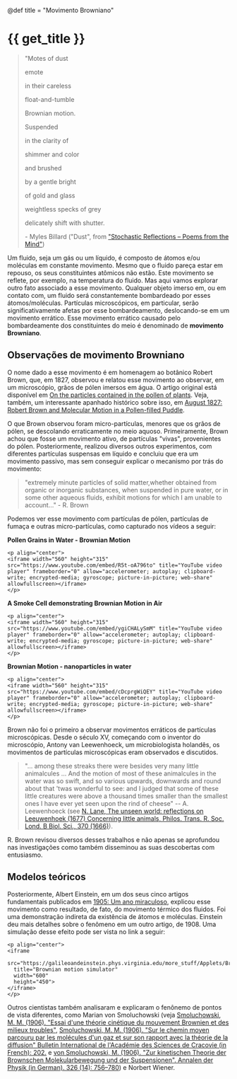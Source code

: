 @def title = "Movimento Browniano"

# {{ get_title }}

> "Motes of dust
> 
> emote
>
> in their careless
>
> float-and-tumble
>
> Brownian motion.
>
> 
>
> Suspended
>
> in the clarity of
>
> shimmer and color
>
> and brushed
>
> by a gentle bright
>
> of gold and glass
>
> weightless specks of grey
>
> delicately shift with shutter.
>
> \- Myles Billard ("Dust", from ["Stochastic Reflections – Poems from the Mind"](https://sites.psu.edu/mylesbillard/stochastic-reflections-poems-from-the-mind/))

Um fluido, seja um gás ou um líquido, é composto de átomos e/ou moléculas em constante movimento. Mesmo que o fluido pareça estar em repouso, os seus constituintes atômicos não estão. Este movimento se reflete, por exemplo, na temperatura do fluido. Mas aqui vamos explorar outro fato associado a esse movimento. Qualquer objeto imerso em, ou em contato com, um fluido será constantemente bombardeado por esses átomos/moléculas. Partículas microscópicos, em particular, serão significativamente afetas por esse bombardeamento, deslocando-se em um movimento errático. Esse movimento errático causado pelo bombardeamente dos constituintes do meio é denominado de **movimento Browniano**.

## Observações de movimento Browniano

O nome dado a esse movimento é em homenagem ao botânico Robert Brown, que, em 1827, observou e relatou esse movimento ao observar, em um microscópio, grãos de pólen imersos em água. O artigo original está disponível em [On the particles contained in the pollen of plants](https://sciweb.nybg.org/science2/pdfs/dws/Brownian.pdf). Veja, também, um interessante apanhado histórico sobre isso, em [August 1827: Robert Brown and Molecular Motion in a Pollen-filled Puddle](https://www.aps.org/publications/apsnews/201608/physicshistory.cfm).

O que Brown observou foram micro-partículas, menores que os grãos de pólen, se descolando erraticamente no meio aquoso. Primeiramente, Brown achou que fosse um movimento ativo, de partículas "vivas", provenientes do pólen. Posteriormente, realizou diversos outros experimentos, com diferentes partículas suspensas em líquido e concluiu que era um movimento passivo, mas sem conseguir explicar o mecanismo por trás do movimento:

> "extremely minute particles of solid matter,whether obtained from organic or inorganic substances, when suspended in pure water, or in some other aqueous fluids, exhibit motions for which I am unable to account..." - R. Brown

Podemos ver esse movimento com partículas de pólen, partículas de fumaça e outras micro-partículas, como capturado nos vídeos a seguir:

**Pollen Grains in Water - Brownian Motion**

~~~
<p align="center">
<iframe width="560" height="315" src="https://www.youtube.com/embed/R5t-oA796to" title="YouTube video player" frameborder="0" allow="accelerometer; autoplay; clipboard-write; encrypted-media; gyroscope; picture-in-picture; web-share" allowfullscreen></iframe>
</p>
~~~

**A Smoke Cell demonstrating Brownian Motion in Air**

~~~
<p align="center">
<iframe width="560" height="315" src="https://www.youtube.com/embed/ygiCHALySmM" title="YouTube video player" frameborder="0" allow="accelerometer; autoplay; clipboard-write; encrypted-media; gyroscope; picture-in-picture; web-share" allowfullscreen></iframe>
</p>
~~~

**Brownian Motion - nanoparticles in water**

~~~
<p align="center">
<iframe width="560" height="315" src="https://www.youtube.com/embed/cDcprgWiQEY" title="YouTube video player" frameborder="0" allow="accelerometer; autoplay; clipboard-write; encrypted-media; gyroscope; picture-in-picture; web-share" allowfullscreen></iframe>
</p>
~~~

Brown não foi o primeiro a observar movimentos erráticos de partículas microscópicas. Desde o século XV, começando com o inventor do microscópio, Antony van Leewenhoeck, um microbiologista holandês, os movimentos de partículas microscópicas eram observados e discutidos.

> "... among these streaks there were besides very many little animalcules ... And the motion of most of these animalcules in the water was so swift, and so various upwards, downwards and round about that 'twas wonderful to see: and I judged that some of these little creatures were above a thousand times smaller than the smallest ones I have ever yet seen upon the rind of cheese" -- A. Leewenhoeck (see [N. Lane, The unseen world: reflections on Leeuwenhoek (1677) Concerning little animals, Philos. Trans. R. Soc. Lond. B Biol. Sci., 370 (1666)](https://doi.org/10.1098%2Frstb.2014.0344)).

R. Brown revisou diversos desses trabalhos e não apenas se aprofundou nas investigações como também disseminou as suas descobertas com entusiasmo.

## Modelos teóricos

Posteriormente, Albert Einstein, em um dos seus cinco artigos fundamentais publicados em [1905: Um ano miraculoso](https://cienciahoje.org.br/artigo/1905-um-ano-miraculoso/), explicou esse movimento como resultado, de fato, do movimento térmico dos fluidos. Foi uma demonstração indireta da existência de átomos e moléculas. Einstein deu mais detalhes sobre o fenômeno em um outro artigo, de 1908. Uma simulação desse efeito pode ser vista no link a seguir:

~~~
<p align="center">
<iframe
  src="https://galileoandeinstein.phys.virginia.edu/more_stuff/Applets/Brownian/brownian.html"
  title="Brownian motion simulator"
  width="600"
  height="450">
</iframe>
</p>
~~~

Outros cientistas também analisaram e explicaram o fenônemo de pontos de vista diferentes, como Marian von Smoluchowski (veja [Smoluchowski, M. M. (1906). "Essai d'une théorie cinétique du mouvement Brownien et des milieux troubles"](https://archive.org/stream/bulletininternat1906pols#page/577/mode/2up), [Smoluchowski, M. M. (1906). "Sur le chemin moyen parcouru par les molécules d'un gaz et sur son rapport avec la théorie de la diffusion" Bulletin International de l'Académie des Sciences de Cracovie (in French): 202.](https://archive.org/stream/bulletininternat1906pols#page/202/mode/2up) e [von Smoluchowski, M. (1906). "Zur kinetischen Theorie der Brownschen Molekularbewegung und der Suspensionen". Annalen der Physik (in German). 326 (14): 756–780](https://zenodo.org/record/1424073)) e Norbert Wiener.
